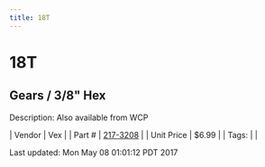 ```yaml
---
title: 18T
---
```


# 18T
## Gears / 3/8" Hex
Description: 	Also available from WCP 

| Vendor | Vex | 
| Part # | [217-3208](http://www.vexrobotics.com/vexpro/motion/vexpro-gears/3-8-hex-bore.html) | 
| Unit Price | $6.99 | 
| Tags: |  | 

Last updated: Mon May 08 01:01:12 PDT 2017